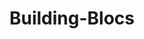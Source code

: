 ---
title: Building-Blocs
layout: revealjs-exercise
goal: "Say how you are, what you are doing, how you feel, etc."
why:
  - "You can learn present, past, and future, all at once."
  - "It is possible to communicate without knowing grammar rules."
  - "You will notice this sentence structure everywhere."
standardtime: 700

content:
  - center: Eu sou _____.
    translation: "I am ____."
  - center: Eu fui _____.
    translation: "I was ____."
  - center: Eu serei _____.
    translation: "I'll be ____."
  - center: Eu estou _____.
    translation: "I am ____."
  - center: Eu estava _____.
    translation: "I was ____."
  - center: Eu estarei _____.
    translation: "I'll be ____."
  - center: Eu estou _____ando.
    translation: "I am  ____-ing."
  - center: Eu estava _____ando.
    translation: "I was ____-ing."
  - center: Eu estarei _____ando.
    translation: "I'll be ____-ing."
  - center: Eu estou _____endo.
    translation: "I am  ____-ing."
  - center: Eu estava _____endo.
    translation: "I was ____-ing."
  - center: Eu estarei _____endo.
    translation: "I'll be ____-ing."
  - center: Eu estou _____indo.
    translation: "I am  ____-ing."
  - center: Eu estava _____indo.
    translation: "I was ____-ing."
  - center: Eu estarei _____indo.
    translation: "I'll be ____-ing."
---
